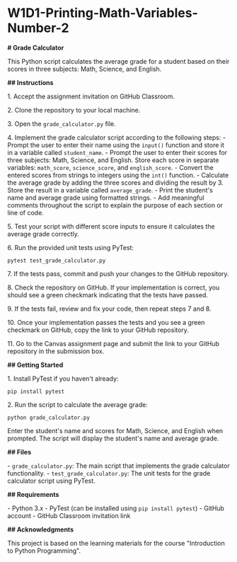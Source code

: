 # W1D1-Printing-Math-Variables-Number-2

**\# Grade Calculator**

This Python script calculates the average grade for a student based on their scores in three subjects: Math, Science, and English.

**\## Instructions**

1\. Accept the assignment invitation on GitHub Classroom.

2\. Clone the repository to your local machine.

3\. Open the `grade_calculator.py` file.

4\. Implement the grade calculator script according to the following steps:
   \- Prompt the user to enter their name using the `input()` function and store it in a variable called `student_name`.
   \- Prompt the user to enter their scores for three subjects: Math, Science, and English. Store each score in separate variables: `math_score`, `science_score`, and `english_score`.
   \- Convert the entered scores from strings to integers using the `int()` function.
   \- Calculate the average grade by adding the three scores and dividing the result by 3. Store the result in a variable called `average_grade`.
   \- Print the student's name and average grade using formatted strings.
   \- Add meaningful comments throughout the script to explain the purpose of each section or line of code.

5\. Test your script with different score inputs to ensure it calculates the average grade correctly.

6\. Run the provided unit tests using PyTest:
   ```
   pytest test_grade_calculator.py
   ```

7\. If the tests pass, commit and push your changes to the GitHub repository.

8\. Check the repository on GitHub. If your implementation is correct, you should see a green checkmark indicating that the tests have passed.

9\. If the tests fail, review and fix your code, then repeat steps 7 and 8.

10\. Once your implementation passes the tests and you see a green checkmark on GitHub, copy the link to your GitHub repository.

11\. Go to the Canvas assignment page and submit the link to your GitHub repository in the submission box.

**\## Getting Started**

1\. Install PyTest if you haven't already:
   ```
   pip install pytest
   ```

2\. Run the script to calculate the average grade:
   ```
   python grade_calculator.py
   ```

   Enter the student's name and scores for Math, Science, and English when prompted. The script will display the student's name and average grade.

**\## Files**

\- `grade_calculator.py`: The main script that implements the grade calculator functionality.
\- `test_grade_calculator.py`: The unit tests for the grade calculator script using PyTest.

**\## Requirements**

\- Python 3.x
\- PyTest (can be installed using `pip install pytest`)
\- GitHub account
\- GitHub Classroom invitation link

**\## Acknowledgments**

This project is based on the learning materials for the course "Introduction to Python Programming".
